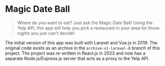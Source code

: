 # Magic Date Ball

> Where do you want to eat? Just ask the Magic Date Ball! Using the Yelp API, this app will help you pick a restaurant in your area for those nights you just can't decide!

The initial version of this app was built with Laravel and Vue.js in 2019. The original code exists as an archive in the `archive-v1-laravel-6` branch of this project.  The project was re-written in React.js in 2023 and now has a separate Node.js/Express.js server that acts as a proxy to the Yelp API.

